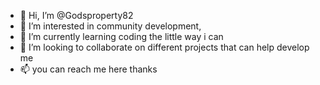 - 👋 Hi, I’m @Godsproperty82
- 👀 I’m interested in community development,
- 🌱 I’m currently learning coding the little way i can
- 💞️ I’m looking to collaborate on different projects that can help develop me
- 📫 you can reach me here thanks

<!---
Godsproperty82/Godsproperty82 is a ✨ special ✨ repository because its `README.md` (this file) appears on your GitHub profile.
You can click the Preview link to take a look at your changes.
--->
